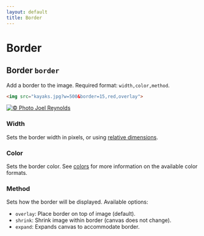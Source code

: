 ```yaml
---
layout: default
title: Border
---
```


# Border

## Border `border`

Add a border to the image. Required format: `width,color,method`.

~~~ html
<img src="kayaks.jpg?w=500&border=15,red,overlay">
~~~

[![© Photo Joel Reynolds](https://glide.herokuapp.com/kayaks.jpg?w=500&border=15,red,overlay)](https://glide.herokuapp.com/kayaks.jpg?w=500&border=15,red,overlay)

### Width

Sets the border width in pixels, or using [relative dimensions](../relative-dimensions/).

### Color

Sets the border color. See [colors](../colors/) for more information on the available color formats.

### Method

Sets how the border will be displayed. Available options:

- `overlay`: Place border on top of image (default).
- `shrink`: Shrink image within border (canvas does not change).
- `expand`: Expands canvas to accommodate border.


